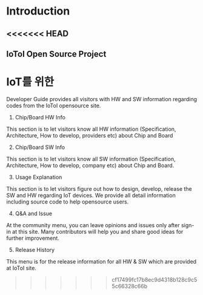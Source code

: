 # Introduction

<<<<<<< HEAD
---

## IoToI Open Source Project

IoT를 위한
=======
Developer Guide provides all visitors with HW and SW information regarding codes from the IoToI opensource site.


1. Chip/Board HW Info

This section is to let visitors know all HW information (Specification, Architecture, How to develop, providers etc) about Chip and Board


2. Chip/Board SW Info 

This section is to let visitors know all SW information (Specification, Architecture, How to develop, company etc) about Chip and Board.   


3. Usage Explanation    

This section is to let visitors figure out how to design, develop, release the SW and HW regarding IoT devices. We provide all detail information including source code to help opensource users.    


4. Q&A and Issue   

At the community menu, you can leave opinions and issues only after sign-in at this site. Many contributors will help you and share good ideas for further improvement.    


5. Release History    

This menu is for the release information for all HW & SW which are provided at IoToI site.
>>>>>>> cf17499fc17b8ec9d4318b128c9c55c66328c66b

